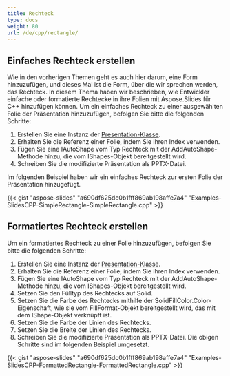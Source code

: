 ```yaml
---
title: Rechteck
type: docs
weight: 80
url: /de/cpp/rectangle/
---
```



## **Einfaches Rechteck erstellen**
Wie in den vorherigen Themen geht es auch hier darum, eine Form hinzuzufügen, und dieses Mal ist die Form, über die wir sprechen werden, das Rechteck. In diesem Thema haben wir beschrieben, wie Entwickler einfache oder formatierte Rechtecke in ihre Folien mit Aspose.Slides für C++ hinzufügen können. Um ein einfaches Rechteck zu einer ausgewählten Folie der Präsentation hinzuzufügen, befolgen Sie bitte die folgenden Schritte:

1. Erstellen Sie eine Instanz der [Presentation-Klasse](http://www.aspose.com/api/net/slides/aspose.slides/).
1. Erhalten Sie die Referenz einer Folie, indem Sie ihren Index verwenden.
1. Fügen Sie eine IAutoShape vom Typ Rechteck mit der AddAutoShape-Methode hinzu, die vom IShapes-Objekt bereitgestellt wird.
1. Schreiben Sie die modifizierte Präsentation als PPTX-Datei.

Im folgenden Beispiel haben wir ein einfaches Rechteck zur ersten Folie der Präsentation hinzugefügt.

{{< gist "aspose-slides" "a690df625dc0b1fff869ab198affe7a4" "Examples-SlidesCPP-SimpleRectangle-SimpleRectangle.cpp" >}}

## **Formatiertes Rechteck erstellen**
Um ein formatiertes Rechteck zu einer Folie hinzuzufügen, befolgen Sie bitte die folgenden Schritte:

1. Erstellen Sie eine Instanz der [Presentation-Klasse](http://www.aspose.com/api/net/slides/aspose.slides/).
1. Erhalten Sie die Referenz einer Folie, indem Sie ihren Index verwenden.
1. Fügen Sie eine IAutoShape vom Typ Rechteck mit der AddAutoShape-Methode hinzu, die vom IShapes-Objekt bereitgestellt wird.
1. Setzen Sie den Fülltyp des Rechtecks auf Solid.
1. Setzen Sie die Farbe des Rechtecks mithilfe der SolidFillColor.Color-Eigenschaft, wie sie vom FillFormat-Objekt bereitgestellt wird, das mit dem IShape-Objekt verknüpft ist.
1. Setzen Sie die Farbe der Linien des Rechtecks.
1. Setzen Sie die Breite der Linien des Rechtecks.
1. Schreiben Sie die modifizierte Präsentation als PPTX-Datei.
   Die obigen Schritte sind im folgenden Beispiel umgesetzt.

{{< gist "aspose-slides" "a690df625dc0b1fff869ab198affe7a4" "Examples-SlidesCPP-FormattedRectangle-FormattedRectangle.cpp" >}}
